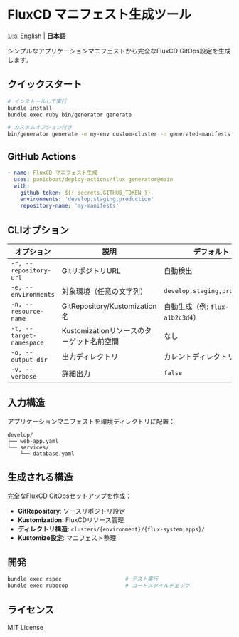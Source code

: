 # FluxCD マニフェスト生成ツール

[🇺🇸 English](README.md) | **日本語**

シンプルなアプリケーションマニフェストから完全なFluxCD GitOps設定を生成します。

## クイックスタート

```bash
# インストールして実行
bundle install
bundle exec ruby bin/generator generate

# カスタムオプション付き
bin/generator generate -e my-env custom-cluster -n generated-manifests -t my-namespace -o ./output
```

## GitHub Actions

```yaml
- name: FluxCD マニフェスト生成
  uses: panicboat/deploy-actions/flux-generator@main
  with:
    github-token: ${{ secrets.GITHUB_TOKEN }}
    environments: 'develop,staging,production'
    repository-name: 'my-manifests'
```

## CLIオプション

| オプション | 説明 | デフォルト |
|------------|------|------------|
| `-r, --repository-url` | GitリポジトリURL | 自動検出 |
| `-e, --environments` | 対象環境（任意の文字列） | `develop,staging,production` |
| `-n, --resource-name` | GitRepository/Kustomization名 | 自動生成（例: `flux-a1b2c3d4`） |
| `-t, --target-namespace` | Kustomizationリソースのターゲット名前空間 | なし |
| `-o, --output-dir` | 出力ディレクトリ | カレントディレクトリ |
| `-v, --verbose` | 詳細出力 | `false` |

## 入力構造

アプリケーションマニフェストを環境ディレクトリに配置：

```
develop/
├── web-app.yaml
└── services/
    └── database.yaml
```

## 生成される構造

完全なFluxCD GitOpsセットアップを作成：
- **GitRepository**: ソースリポジトリ設定
- **Kustomization**: FluxCDリソース管理
- **ディレクトリ構造**: `clusters/{environment}/{flux-system,apps}/`
- **Kustomize設定**: マニフェスト整理

## 開発

```bash
bundle exec rspec                    # テスト実行
bundle exec rubocop                  # コードスタイルチェック
```

## ライセンス

MIT License
